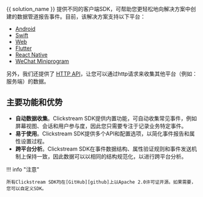 {{ solution_name }} 提供不同的客户端SDK，可帮助您更轻松地向解决方案中创建的数据管道报告事件。目前，该解决方案支持以下平台：

- [Android](./android.md)
- [Swift](./swift.md)
- [Web](./web.md)
- [Flutter](./flutter.md)
- [React Native](./react-native.md)
- [WeChat Miniprogram](./wechat.md)

另外，我们还提供了 [HTTP API](./http-api.md)，让您可以通过http请求来收集其他平台（例如：服务端）的数据。

## 主要功能和优势

- **自动数据收集**。Clickstream SDK提供内置功能，可自动收集常见事件，例如屏幕视图、会话和用户参与度，因此您只需要专注于记录业务特定事件。
- **易于使用**。Clickstream SDK提供多个API和配置选项，以简化事件报告和属性设置过程。
- **跨平台分析**。Clickstream SDK在事件数据结构、属性验证规则和事件发送机制上保持一致，因此数据可以以相同的结构规范化，以进行跨平台分析。

!!! info "注意"

    所有Clickstream SDK均在[GitHub][github]上以Apache 2.0许可证开源。如果需要，您可以自定义SDK。

[github]: https://github.com/awslabs/?q=clickstream&type=all&language=&sort=
